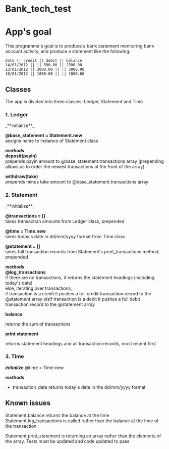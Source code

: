 # Bank_tech_test

<h1>App's goal</h1>

This programme's goal is to produce a bank statement monitoring bank account activity, and produce a statement like the following:

```
date || credit || debit || balance
14/01/2012 || || 500.00 || 2500.00
13/01/2012 || 2000.00 || || 3000.00
10/01/2012 || 1000.00 || || 1000.00
```

<h2>Classes</h2>

The app is divided into three classes: Ledger, Statement and Time  

<h3>1. Ledger</h3>
   _**initialize**_  
   
   **@base_statement = Statement.new**  
   assigns name to instance of Statement class
   
   _**methods**_  
   <strong>deposit(payin)</strong>  
   prepends payin amount to @base_statement.transactions array (prepending allows us to order the newest transactions at the front of the array)

   **withdraw(take)**  
   prepends minus take amount to @base_statement.transactions array

<h3>2. Statement</h3>
   _**initialize**_  
   
   **@transactions = []**  
   takes transaction amounts from Ledger class, prepended  
   

   **@time = Time.new**  
    takes today's date in dd/mm/yyyy format from Time class 

   **@statement = []**  
   takes full transaction records from Statement's print_transactions method, prepended
  
  _**methods**_  
  **@log_transactions**  
  if there are no transactions, it returns the statement headings (including today's date)  
  else, iterating over transactions,  
      if transaction is a credit it pushes a full credit transaction record to the @statement array
      elsif transaction is a debit it pushes a full debit transaction record to the @statement array
  
  **balance**  
  
   returns the sum of transactions

  **print statement**  
  
   returns statement headings and all transaction records, most recent first

<h3>3. Time</h3>

  _**initialize**_
    @time = Time.new
  
  _**methods**_
  - transaction_date
    returns today's date in the dd/mm/yyyy format


<h2>Known issues</h2>
Statement.balance returns the balance at the time Statement.log_transactions is called rather than the balance at the time of the transaction

Statement.print_statement is returning an array rather than the elements of the array. Tests must be updated and code updated to pass
